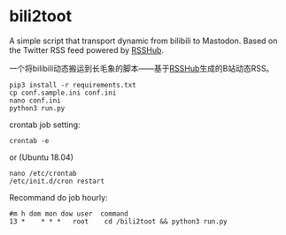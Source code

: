 # bili2toot

A simple script that transport dynamic from bilibili to Mastodon. Based on the Twitter RSS feed powered by [RSSHub](https://rsshub.app).

一个将bilibili动态搬运到长毛象的脚本——基于[RSSHub](https://rsshub.app)生成的B站动态RSS。

```
pip3 install -r requirements.txt
cp conf.sample.ini conf.ini
nano conf.ini
python3 run.py
```

crontab job setting:
```
crontab -e
```
or (Ubuntu 18.04)
```
nano /etc/crontab
/etc/init.d/cron restart
```

Recommand do job hourly:
```
#m h dom mon dow user  command
13 *    * * *   root    cd /bili2toot && python3 run.py
```